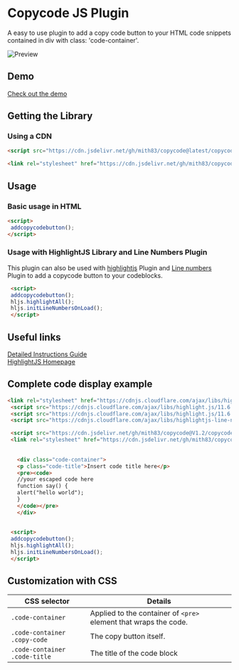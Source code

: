 # Copycode JS Plugin

A easy to use plugin to add a copy code button to your HTML code snippets contained in div with class: 'code-container'.

![Preview](https://mith83.github.io/copycode/copycode.png)

## Demo

[Check out the demo](https://mith83.github.io/copycode/demo.html)

## Getting the Library

### Using a CDN

```html
<script src="https://cdn.jsdelivr.net/gh/mith83/copycode@latest/copycodebutton.js"></script> 
```

```html
<link rel="stylesheet" href="https://cdn.jsdelivr.net/gh/mith83/copycode@latest/copycodebutton.css" />
```

## Usage

### Basic usage in HTML

```html 
<script>
 addcopycodebutton();
</script>
```

### Usage with HighlightJS Library and Line Numbers Plugin

This plugin can also be used with [highlightjs](https://github.com/highlightjs/highlight.js) Plugin and [Line numbers](https://github.com/wcoder/highlightjs-line-numbers.js) Plugin to add a copycode button to your codeblocks.

```html
 <script>
 addcopycodebutton();
 hljs.highlightAll();
 hljs.initLineNumbersOnLoad();
 </script>
```

## Useful links

[Detailed Instructions Guide](https://www.success-trending.club/2022/09/how-to-display-code-in-blogger-website.html) <br />
[HighlightJS Homepage](https://highlightjs.org/)

## Complete code display example

```html
<link rel="stylesheet" href="https://cdnjs.cloudflare.com/ajax/libs/highlight.js/11.6.0/styles/stackoverflow-light.min.css" integrity="sha512-RDtnAhiPytLVV3AwzHkGVMVI4szjtSjxxyhDaH3gqdHPIw5qwQld1MVGuMu1EYoof+CaEccrO3zUVb13hQFU/A==" crossorigin="anonymous" referrerpolicy="no-referrer" />
 <script src="https://cdnjs.cloudflare.com/ajax/libs/highlight.js/11.6.0/highlight.min.js"></script>
 <script src="https://cdnjs.cloudflare.com/ajax/libs/highlight.js/11.6.0/languages/go.min.js"></script>
 <script src="https://cdnjs.cloudflare.com/ajax/libs/highlightjs-line-numbers.js/2.6.0/highlightjs-line-numbers.min.js" integrity="sha512-nkjLcPbHjdAof51b8uUd+6q4YH7YrMwh+kfTwSBrg5T/yMKrz8GUxM4uJJ1xAL7Q1lfAMIEowDsTzfWskZ5RcQ==" crossorigin="anonymous" referrerpolicy="no-referrer"></script>

 <script src="https://cdn.jsdelivr.net/gh/mith83/copycode@V1.2/copycodebutton.js"></script>
 <link rel="stylesheet" href="https://cdn.jsdelivr.net/gh/mith83/copycode@V1.2/copycodebutton.css"></link>
 
 
   <div class="code-container">
   <p class="code-title">Insert code title here</p>
   <pre><code>
   //your escaped code here
   function say() {
   alert("hello world");
   }
   </code></pre>
   </div>
 
 
 <script>
 addcopycodebutton();
 hljs.highlightAll();
 hljs.initLineNumbersOnLoad();
 </script>
```

## Customization with CSS

| CSS selector           | Details                    |
| ---------------------- | --------------------------------------------------------------------------------------------------------------------------------------- |
| `.code-container`   | Applied to the container of `<pre>` element that wraps the code. |
| `.code-container .copy-code`    | The copy button itself. |
| `.code-container .code-title` | The title of the code block  |


